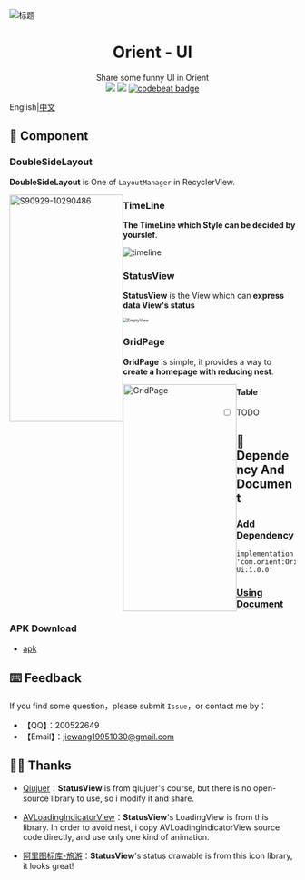 ![标题](https://github.com/mCyp/Orient-Ui/blob/master/picture/cover.png)

<h1 align="center">Orient - UI</h1>
<div align="center">
  Share some funny UI in Orient</br>
<img src = "https://api.bintray.com/packages/jiewang19951030/Maven/Orient-Ui/images/download.svg"/> <img src="https://img.shields.io/badge/license-Apache2.0-green.svg" style="" /> <a href="https://codebeat.co/projects/github-com-mcyp-orient-ui-master"><img alt="codebeat badge" src="https://codebeat.co/badges/33618fe7-81fe-4d7f-ac59-054a8c62a556" /></a>





</div>

English|[中文](https://github.com/mCyp/Orient-Ui/blob/master/README_ZH.md)

## 💫 Component

### DoubleSideLayout

**DoubleSideLayout** is One of `LayoutManager` in RecyclerView.

<img width="200" height="400" src="https://github.com/mCyp/Orient-Ui/blob/master/picture/%E4%B8%A4%E4%BE%A7%E5%B8%83%E5%B1%80.png" alt="S90929-10290486"  style="float:left;" />

### TimeLine

**The TimeLine which Style can be decided by yourslef**.

![timeline](https://github.com/mCyp/Orient-Ui/blob/master/picture/Timeline.png)

###  StatusView

**StatusView** is the View which can **express data View's status**

<img src="https://github.com/mCyp/Orient-Ui/blob/master/picture/EmptyView.png" alt="EmptyView" style="zoom:50%;" />

### GridPage

**GridPage** is simple, it provides a way to **create a homepage with reducing nest**.

<img width="200" height="400" src="https://github.com/mCyp/Orient-Ui/blob/master/picture/GridPage.png" alt="GridPage" style="float:left;" />

#### Table

- [ ] TODO 

## 📖 Dependency And Document

### Add Dependency 

```
implementation 'com.orient:Orient-Ui:1.0.0'
```

### [Using Document](https://github.com/mCyp/Orient-Ui/blob/master/doc/Document.md)

### APK Download

- [apk](https://github.com/mCyp/Orient-Ui/blob/master/apk/orient-ui.apk?raw=true)

## ⌨️ Feedback

If you find some question，please submit `Issue`，or contact me by：

- 【QQ】：200522649
- 【Email】：jiewang19951030@gmail.com

## 🦸‍♂️ Thanks

- [Qiujuer](https://github.com/qiujuer)：**StatusView** is from qiujuer's course, but there is no open-source library to use, so i modify it and share.

- [AVLoadingIndicatorView](https://github.com/81813780/AVLoadingIndicatorView)：**StatusView**'s LoadingView is from this library. In order to avoid nest, i copy AVLoadingIndicatorView source code directly, and use only one kind of animation. 
- [阿里图标库-旅游](https://www.iconfont.cn/collections/detail?cid=18705)：**StatusView**'s status drawable is from this icon library, it looks great!